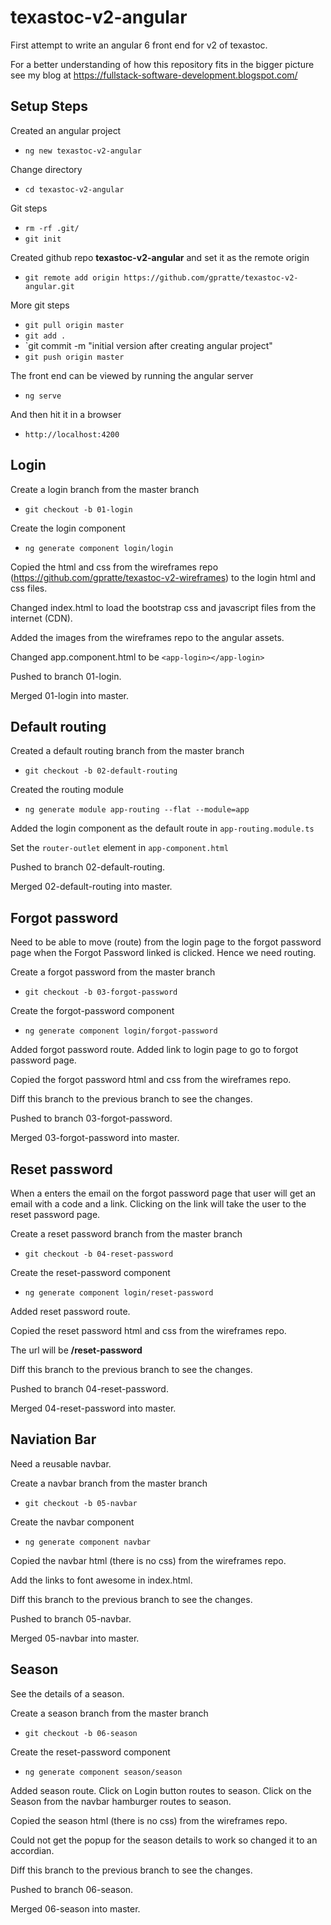# texastoc-v2-angular
First attempt to write an angular 6 front end for v2 of texastoc.

For a better understanding of how this repository fits in the bigger picture see my blog at https://fullstack-software-development.blogspot.com/

## Setup Steps

Created an angular project
* `ng new texastoc-v2-angular`

Change directory
* `cd texastoc-v2-angular`

Git steps
* `rm -rf .git/`
* `git init`

Created github repo **texastoc-v2-angular** and set it as the remote origin
* `git remote add origin https://github.com/gpratte/texastoc-v2-angular.git`

More git steps
* `git pull origin master`
* `git add .`
* `git commit -m "initial version after creating angular project"
* `git push origin master`

The front end can be viewed by running the angular server
* `ng serve`

And then hit it in a browser
* `http://localhost:4200`

## Login

Create a login branch from the master branch
* `git checkout -b 01-login`

Create the login component
* `ng generate component login/login`

Copied the html and css from the wireframes repo (https://github.com/gpratte/texastoc-v2-wireframes) to the login html and css files.

Changed index.html to load the bootstrap css and javascript files from the internet (CDN).

Added the images from the wireframes repo to the angular assets.

Changed app.component.html to be ```<app-login></app-login>```

Pushed to branch 01-login.

Merged 01-login into master.

## Default routing

Created a default routing branch from the master branch
* `git checkout -b 02-default-routing`

Created the routing module
* `ng generate module app-routing --flat --module=app`

Added the login component as the default route in ```app-routing.module.ts```

Set the `router-outlet` element in ```app-component.html```

Pushed to branch 02-default-routing.

Merged 02-default-routing into master.

## Forgot password

Need to be able to move (route) from the login page to the forgot password page when the Forgot Password linked is clicked. Hence we need routing.

Create a forgot password from the master branch
* `git checkout -b 03-forgot-password`

Create the forgot-password component
* `ng generate component login/forgot-password`

Added forgot password route. Added link to login page to go to forgot password page.

Copied the forgot password html and css from the wireframes repo.

Diff this branch to the previous branch to see the changes.

Pushed to branch 03-forgot-password.

Merged 03-forgot-password into master.

## Reset password

When a enters the email on the forgot password page that user will get an email with a code and a link. Clicking on the link will take the user to the reset password page.

Create a reset password branch from the master branch
* `git checkout -b 04-reset-password`

Create the reset-password component
* `ng generate component login/reset-password`

Added reset password route.

Copied the reset password html and css from the wireframes repo.

The url will be **<server>/reset-password**

Diff this branch to the previous branch to see the changes.

Pushed to branch 04-reset-password.

Merged 04-reset-password into master.

## Naviation Bar

Need a reusable navbar.

Create a navbar branch from the master branch
* `git checkout -b 05-navbar`

Create the navbar component
* `ng generate component navbar`

Copied the navbar html (there is no css) from the wireframes repo.

Add the links to font awesome in index.html.

Diff this branch to the previous branch to see the changes.

Pushed to branch 05-navbar.

Merged 05-navbar into master.

## Season

See the details of a season.

Create a season branch from the master branch
* `git checkout -b 06-season`

Create the reset-password component
* `ng generate component season/season`

Added season route.
Click on Login button routes to season.
Click on the Season from the navbar hamburger routes to season.

Copied the season html (there is no css) from the wireframes repo.

Could not get the popup for the season details to work so changed it to an accordian.

Diff this branch to the previous branch to see the changes.

Pushed to branch 06-season.

Merged 06-season into master.
